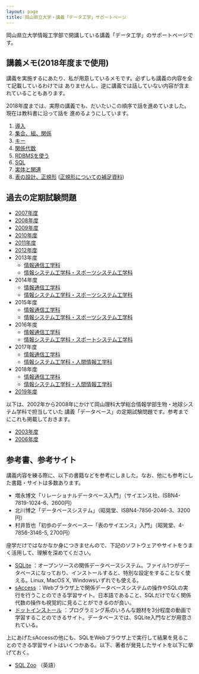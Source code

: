 ```yaml
---
layout: page
title: 岡山県立大学・講義「データ工学」サポートページ
---
```

岡山県立大学情報工学部で開講している講義「データ工学」のサポートページです。

## 講義メモ(2018年度まで使用)

講義を実施するにあたり、私が用意しているメモです。必ずしも講義の内容を全て記載しているわけでは
ありませんし、逆に講義では話していない内容が含まれていることもあります。

2018年度までは、実際の講義でも、だいたいこの順序で話を進めていました。現在は教科書に沿って話を
進めるようにしています。

1. [導入](https://docs.google.com/document/d/1NN2tjvmu3p_e5wTfTuC6L4CqQWupl-VJUwtuKPTG1sw/edit?usp=sharing)
1. [集合、組、関係](https://docs.google.com/document/d/1UKHgC3b_ey5A5omUbqFsPxzgDBrBraRlmTTLjq9jaRY/edit?usp=sharing)
1. [キー](https://docs.google.com/document/d/1IM51oTWrB8OrK7PG_glb6qlsDMiiVVUeSOdnNYeFla8/edit?usp=sharing)
1. [関係代数](https://docs.google.com/document/d/1pHDOKxn6dO6_nDQ0DOULbu1tSfDUk1qeLqYnSe0Fnfo/edit?usp=sharing)
1. [RDBMSを使う](https://docs.google.com/document/d/1J8NwDt8FkzKI5BPnn_lKAHCxAZmYw4-ZTo5_URRsBfQ/edit?usp=sharing)
1. [SQL](https://docs.google.com/document/d/17ZDqKO0HQnnhS2XdMhViD529fYVHagznFZnH6HeL3X8/edit?usp=sharing)
1. [実体と関連](https://docs.google.com/document/d/1UshSjAE4X-KJxdUxld0YxPy-MEmegJjS69xt5P1QEFU/edit?usp=sharing)
1. [表の設計、正規形](https://docs.google.com/document/d/1mQDUE8_foJ3HtXeKJQqufaKB080sSHBNCptrgfO88ag/edit?usp=sharing)
([正規形についての補足資料](https://docs.google.com/document/d/1StfRCgv0T1UC1LiEbJ_RNWaDXg8VxPFIvvQ9ggBuOdM/edit?usp=sharing))

## 過去の定期試験問題

- [2007年度](opu-dataengineering-exam-2007.pdf)
- [2008年度](opu-dataengineering-exam-2008.pdf)
- [2009年度](opu-dataengineering-exam-2009.pdf)
- [2010年度](opu-dataengineering-exam-2010.pdf)
- [2011年度](opu-dataengineering-exam-2011.pdf)
- [2012年度](opu-dataengineering-exam-2012.pdf)
- 2013年度
    - [情報通信工学科](opu-c-dataengineering-exam-2013.pdf)
    - [情報システム工学科・スポーツシステム工学科](opu-cse-ss-dataengineering-exam-2013.pdf)
- 2014年度
    - [情報通信工学科](opu-c-dataengineering-exam-2014.pdf)
    - [情報システム工学科・スポーツシステム工学科](opu-cse-ss-dataengineering-exam-2014.pdf)
- 2015年度
    - [情報通信工学科](opu-c-dataengineering-exam-2015.pdf)
    - [情報システム工学科・スポーツシステム工学科](opu-cse-ss-dataengineering-exam-2015.pdf)
- 2016年度
    - [情報通信工学科](opu-c-dataengineering-exam-2016.pdf)
    - [情報システム工学科・スポートシステム工学科](opu-cse-ss-dataengineering-exam-2016.pdf)
- 2017年度
    - [情報通信工学科](https://docs.google.com/document/d/1AvDnxtjQUC869aoHAUKczgUaAaQAW5rfwyfrJzkKeaw/edit?usp=sharing)
    - [情報システム工学科・人間情報工学科](https://docs.google.com/document/d/1ID1gwuae7_IYNNXWbWguNNi9Ih9UkD_fc2G1rS9lnXQ/edit?usp=sharing)
- 2018年度
    - [情報通信工学科](https://docs.google.com/document/d/1Khjj79BFv1_Vns3glCztfVfiK1u5irJdt47x1BISqoQ/edit?usp=sharing)
    - [情報システム工学科・人間情報工学科](https://docs.google.com/document/d/1Xwf1ECrJa5kWB1AzoCxQxzQv35dzNBZEefmsSZajKEE/edit?usp=sharing)
- [2019年度](https://docs.google.com/document/d/1IR-_oCE0F6mFIlWv5NHtZCLGw8NTzUW1ypiH7E5_c3Y/edit?usp=sharing)

以下は、2002年から2008年にかけて岡山理科大学総合情報学部生物・地球システム学科で担当していた
講義「データベース」の定期試験問題です。参考までにこれも掲載しておきます。

- [2003年度](ous-database-exam-2003.pdf)
- [2006年度](ous-database-exam-2006.pdf)

## 参考書、参考サイト

講義内容を練る際に、以下の書籍などを参考にしました。なお、他にも参考にした書籍・サイトは多数あります。

- 増永博文「リレーショナルデータベース入門」（サイエンス社、ISBN4-7819-1024-6、2600円）
- 北川博之「データベースシステム」（昭晃堂、ISBN4-7856-2046-3、3200円）
- 村井哲也「初歩のデータベース—「表のサイエンス」入門」（昭晃堂、4-7856-3146-5, 2700円）

座学だけではなかなか身につきませんので、下記のソフトウェアやサイトをうまく活用して、理解を深めてください。

- [SQLite](https://www.sqlite.org/) ：オープンソースの関係データベースシステム。ファイル1つがデータベースになっており、インストールすると、特別な設定をすることなく使える。Linux, MacOS X, Windowsいずれでも使える。
- [sAccess](https://saccess.eplang.jp/) ：Webブラウザ上で関係データベースシステムの操作やSQLの実行を行うことのできる学習サイト。日本語であること、SQLだけでなく関係代数の操作も視覚的に見ることができるのが良い。
- [ドットインストール](https://dotinstall.com/) ：プログラミング系のいろんな題材を3分程度の動画で学習することのできるサイト。データベースでは、SQLite入門などが用意されている。

上にあげたsAccessの他にも、SQLをWebブラウザ上で実行して結果を見ることのできる学習サイトはいくつかある。以下、著者が発見したサイトを以下に挙げておく。

- [SQL Zoo](https://sqlzoo.net/) （英語）
